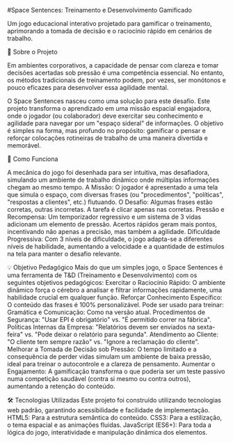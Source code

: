 #Space Sentences: Treinamento e Desenvolvimento Gamificado

Um jogo educacional interativo projetado para gamificar o treinamento, aprimorando a tomada de decisão e o raciocínio rápido em cenários de trabalho.

🎯 Sobre o Projeto

Em ambientes corporativos, a capacidade de pensar com clareza e tomar decisões acertadas sob pressão é uma competência essencial. No entanto, os métodos tradicionais de treinamento podem, por vezes, ser monótonos e pouco eficazes para desenvolver essa agilidade mental.


O Space Sentences nasceu como uma solução para este desafio. Este projeto transforma o aprendizado em uma missão espacial engajadora, onde o jogador (ou colaborador) deve exercitar seu conhecimento e agilidade para navegar por um "espaço sideral" de informações. O objetivo é simples na forma, mas profundo no propósito: gamificar o pensar e reforçar colocações rotineiras de trabalho de uma maneira divertida e memorável.


🚀 Como Funciona

A mecânica do jogo foi desenhada para ser intuitiva, mas desafiadora, simulando um ambiente de trabalho dinâmico onde múltiplas informações chegam ao mesmo tempo.
A Missão: O jogador é apresentado a uma tela que simula o espaço, com diversas frases (ou "procedimentos", "políticas", "respostas a clientes", etc.) flutuando.
O Desafio: Algumas frases estão corretas, outras incorretas. A tarefa é clicar apenas nas corretas.
Pressão e Recompensa: Um temporizador regressivo e um sistema de 3 vidas adicionam um elemento de pressão. Acertos rápidos geram mais pontos, incentivando não apenas a precisão, mas também a agilidade.
Dificuldade Progressiva: Com 3 níveis de dificuldade, o jogo adapta-se a diferentes níveis de habilidade, aumentando a velocidade e a quantidade de estímulos na tela para manter o desafio relevante.

💡 Objetivo Pedagógico
Mais do que um simples jogo, o Space Sentences é uma ferramenta de T&D (Treinamento e Desenvolvimento) com os seguintes objetivos pedagógicos:
Exercitar o Raciocínio Rápido: O ambiente dinâmico força o cérebro a analisar e filtrar informações rapidamente, uma habilidade crucial em qualquer função.
Reforçar Conhecimento Específico: O conteúdo das frases é 100% personalizável. Pode ser usado para treinar:
Gramática e Comunicação: Como na versão atual.
Procedimentos de Segurança: "Usar EPI é obrigatório" vs. "É permitido correr na fábrica".
Políticas Internas da Empresa: "Relatórios devem ser enviados na sexta-feira" vs. "Pode deixar o relatório para segunda".
Atendimento ao Cliente: "O cliente tem sempre razão" vs. "Ignore a reclamação do cliente".
Melhorar a Tomada de Decisão sob Pressão: O tempo limitado e a consequência de perder vidas simulam um ambiente de baixa pressão, ideal para treinar o autocontrole e a clareza de pensamento.
Aumentar o Engajamento: A gamificação transforma o que poderia ser um teste passivo numa competição saudável (contra si mesmo ou contra outros), aumentando a retenção do conteúdo.

🛠️ Tecnologias Utilizadas
Este projeto foi construído utilizando tecnologias web padrão, garantindo acessibilidade e facilidade de implementação.
HTML5: Para a estrutura semântica do conteúdo.
CSS3: Para a estilização, o tema espacial e as animações fluidas.
JavaScript (ES6+): Para toda a lógica do jogo, interatividade e manipulação dinâmica dos elementos.
